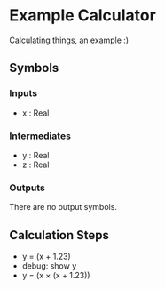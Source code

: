 # Example Calculator
Calculating things, an example :)

## Symbols

### Inputs

* x : Real

### Intermediates

* y : Real
* z : Real

### Outputs

There are no output symbols.

## Calculation Steps

* y = (x + 1.23)
* debug: show y
* y = (x × (x + 1.23))
